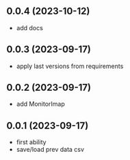 0.0.4 (2023-10-12)
-------------------
- add docs

0.0.3 (2023-09-17)
-------------------
- apply last versions from requirements

0.0.2 (2023-09-17)
-------------------
- add MonitorImap

0.0.1 (2023-09-17)
-------------------
- first ability
- save/load prev data csv
